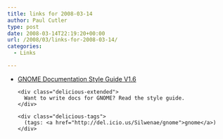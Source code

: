 ```yaml
---
title: links for 2008-03-14
author: Paul Cutler
type: post
date: 2008-03-14T22:19:20+00:00
url: /2008/03/links-for-2008-03-14/
categories:
  - Links

---
```

<ul class="delicious">
  <li>
    <div class="delicious-link">
      <a href="http://library.gnome.org/devel/gdp-style-guide/stable/">GNOME Documentation Style Guide V1.6</a>
    </div>
    
    <div class="delicious-extended">
      Want to write docs for GNOME? Read the style guide.
    </div>
    
    <div class="delicious-tags">
      (tags: <a href="http://del.icio.us/Silwenae/gnome">gnome</a>)
    </div>
  </li>
</ul>